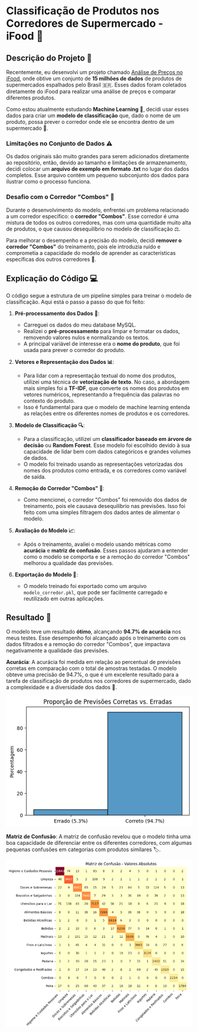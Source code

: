# Classificação de Produtos nos Corredores de Supermercado - iFood 🛒

## Descrição do Projeto 📝

Recentemente, eu desenvolvi um projeto chamado [Análise de Preços no iFood](https://github.com/theylor999/Analise-de-Precos-no-iFood), onde obtive um conjunto de **15 milhões de dados** de produtos de supermercados espalhados pelo Brasil 🇧🇷. Esses dados foram coletados diretamente do iFood para realizar uma análise de preços e comparar diferentes produtos.

Como estou atualmente estudando **Machine Learning** 🤖, decidi usar esses dados para criar um **modelo de classificação** que, dado o nome de um produto, possa prever o corredor onde ele se encontra dentro de um supermercado 🏪.

### Limitações no Conjunto de Dados ⚠️

Os dados originais são muito grandes para serem adicionados diretamente ao repositório, então, devido ao tamanho e limitações de armazenamento, decidi colocar um **arquivo de exemplo em formato .txt** no lugar dos dados completos. Esse arquivo contém um pequeno subconjunto dos dados para ilustrar como o processo funciona.

### Desafio com o Corredor "Combos" 🚫

Durante o desenvolvimento do modelo, enfrentei um problema relacionado a um corredor específico: o **corredor "Combos"**. Esse corredor é uma mistura de todos os outros corredores, mas com uma quantidade muito alta de produtos, o que causou desequilíbrio no modelo de classificação ⚖️.

Para melhorar o desempenho e a precisão do modelo, decidi **remover o corredor "Combos"** do treinamento, pois ele introduzia ruído e comprometia a capacidade do modelo de aprender as características específicas dos outros corredores 🔧.

## Explicação do Código 💻

O código segue a estrutura de um pipeline simples para treinar o modelo de classificação. Aqui está o passo a passo do que foi feito:

1. **Pré-processamento dos Dados** 🧹:
   - Carreguei os dados do meu database MySQL.
   - Realizei o **pré-processamento** para limpar e formatar os dados, removendo valores nulos e normalizando os textos.
   - A principal variável de interesse era o **nome do produto**, que foi usada para prever o corredor do produto.

2. **Vetores e Representação dos Dados 📊**:
   - Para lidar com a representação textual do nome dos produtos, utilizei uma técnica de **vetorização de texto**. No caso, a abordagem mais simples foi a **TF-IDF**, que converte os nomes dos produtos em vetores numéricos, representando a frequência das palavras no contexto do produto.
   - Isso é fundamental para que o modelo de machine learning entenda as relações entre os diferentes nomes de produtos e os corredores.

3. **Modelo de Classificação 🔍**:
   - Para a classificação, utilizei um **classificador baseado em árvore de decisão** ou **Random Forest**. Esse modelo foi escolhido devido à sua capacidade de lidar bem com dados categóricos e grandes volumes de dados.
   - O modelo foi treinado usando as representações vetorizadas dos nomes dos produtos como entrada, e os corredores como variável de saída.

4. **Remoção do Corredor "Combos" 🚫**:
   - Como mencionei, o corredor "Combos" foi removido dos dados de treinamento, pois ele causava desequilíbrio nas previsões. Isso foi feito com uma simples filtragem dos dados antes de alimentar o modelo.

5. **Avaliação do Modelo 📈**:
   - Após o treinamento, avaliei o modelo usando métricas como **acurácia** e **matriz de confusão**. Esses passos ajudaram a entender como o modelo se comporta e se a remoção do corredor "Combos" melhorou a qualidade das previsões.

6. **Exportação do Modelo 💾**:
   - O modelo treinado foi exportado como um arquivo `modelo_corredor.pkl`, que pode ser facilmente carregado e reutilizado em outras aplicações.

## Resultado 🎯

O modelo teve um resultado **ótimo**, alcançando **94.7% de acurácia** nos meus testes. Esse desempenho foi alcançado após o treinamento com os dados filtrados e a remoção do corredor "Combos", que impactava negativamente a qualidade das previsões.

**Acurácia**: A acurácia foi medida em relação ao percentual de previsões corretas em comparação com o total de amostras testadas. O modelo obteve uma precisão de 94.7%, o que é um excelente resultado para a tarefa de classificação de produtos nos corredores de supermercado, dado a complexidade e a diversidade dos dados 🎉.

![Gráfico de Acurácia](images/grafico_acuracia.png)

**Matriz de Confusão**: A matriz de confusão revelou que o modelo tinha uma boa capacidade de diferenciar entre os diferentes corredores, com algumas pequenas confusões em categorias com produtos similares 🏷️.

![Gráfico da Matriz de Confusão](images/grafico_matriz.png)

